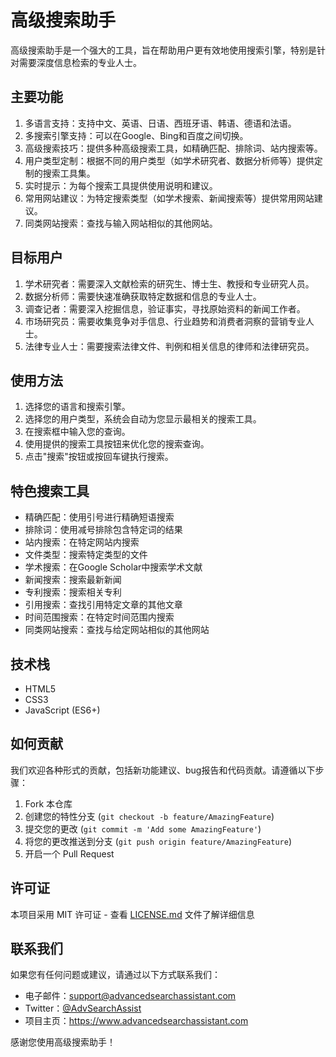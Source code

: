 # 高级搜索助手

高级搜索助手是一个强大的工具，旨在帮助用户更有效地使用搜索引擎，特别是针对需要深度信息检索的专业人士。

## 主要功能

1. 多语言支持：支持中文、英语、日语、西班牙语、韩语、德语和法语。
2. 多搜索引擎支持：可以在Google、Bing和百度之间切换。
3. 高级搜索技巧：提供多种高级搜索工具，如精确匹配、排除词、站内搜索等。
4. 用户类型定制：根据不同的用户类型（如学术研究者、数据分析师等）提供定制的搜索工具集。
5. 实时提示：为每个搜索工具提供使用说明和建议。
6. 常用网站建议：为特定搜索类型（如学术搜索、新闻搜索等）提供常用网站建议。
7. 同类网站搜索：查找与输入网站相似的其他网站。

## 目标用户

1. 学术研究者：需要深入文献检索的研究生、博士生、教授和专业研究人员。
2. 数据分析师：需要快速准确获取特定数据和信息的专业人士。
3. 调查记者：需要深入挖掘信息，验证事实，寻找原始资料的新闻工作者。
4. 市场研究员：需要收集竞争对手信息、行业趋势和消费者洞察的营销专业人士。
5. 法律专业人士：需要搜索法律文件、判例和相关信息的律师和法律研究员。

## 使用方法

1. 选择您的语言和搜索引擎。
2. 选择您的用户类型，系统会自动为您显示最相关的搜索工具。
3. 在搜索框中输入您的查询。
4. 使用提供的搜索工具按钮来优化您的搜索查询。
5. 点击"搜索"按钮或按回车键执行搜索。

## 特色搜索工具

- 精确匹配：使用引号进行精确短语搜索
- 排除词：使用减号排除包含特定词的结果
- 站内搜索：在特定网站内搜索
- 文件类型：搜索特定类型的文件
- 学术搜索：在Google Scholar中搜索学术文献
- 新闻搜索：搜索最新新闻
- 专利搜索：搜索相关专利
- 引用搜索：查找引用特定文章的其他文章
- 时间范围搜索：在特定时间范围内搜索
- 同类网站搜索：查找与给定网站相似的其他网站

## 技术栈

- HTML5
- CSS3
- JavaScript (ES6+)

## 如何贡献

我们欢迎各种形式的贡献，包括新功能建议、bug报告和代码贡献。请遵循以下步骤：

1. Fork 本仓库
2. 创建您的特性分支 (`git checkout -b feature/AmazingFeature`)
3. 提交您的更改 (`git commit -m 'Add some AmazingFeature'`)
4. 将您的更改推送到分支 (`git push origin feature/AmazingFeature`)
5. 开启一个 Pull Request

## 许可证

本项目采用 MIT 许可证 - 查看 [LICENSE.md](LICENSE.md) 文件了解详细信息

## 联系我们

如果您有任何问题或建议，请通过以下方式联系我们：

- 电子邮件：support@advancedsearchassistant.com
- Twitter：[@AdvSearchAssist](https://twitter.com/AdvSearchAssist)
- 项目主页：https://www.advancedsearchassistant.com

感谢您使用高级搜索助手！
